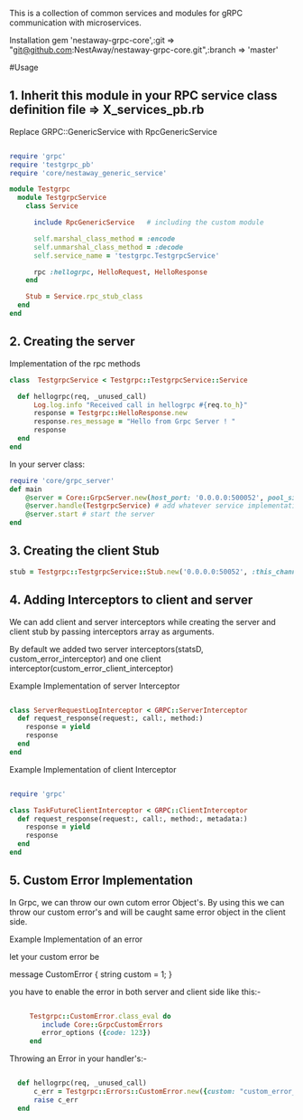This is a collection of common services and modules for gRPC communication with microservices.

Installation
gem 'nestaway-grpc-core',:git => "git@github.com:NestAway/nestaway-grpc-core.git",:branch => 'master'

#Usage
## 1. Inherit this module in your RPC service class definition file => X_services_pb.rb

Replace GRPC::GenericService with RpcGenericService


```ruby

require 'grpc'
require 'testgrpc_pb'
require 'core/nestaway_generic_service'

module Testgrpc
  module TestgrpcService
    class Service

      include RpcGenericService   # including the custom module

      self.marshal_class_method = :encode
      self.unmarshal_class_method = :decode
      self.service_name = 'testgrpc.TestgrpcService'

      rpc :hellogrpc, HelloRequest, HelloResponse
    end

    Stub = Service.rpc_stub_class
  end
end

```


## 2. Creating the server


Implementation of the rpc methods
```ruby
class  TestgrpcService < Testgrpc::TestgrpcService::Service

  def hellogrpc(req, _unused_call)
      Log.log.info "Received call in hellogrpc #{req.to_h}"
      response = Testgrpc::HelloResponse.new
      response.res_message = "Hello from Grpc Server ! "
      response
  end
end
```

In your server class:

```ruby
require 'core/grpc_server'
def main
    @server = Core::GrpcServer.new(host_port: '0.0.0.0:500052', pool_size: 10, max_waiting_requests: 10, interceptors: [])
    @server.handle(TestgrpcService) # add whatever service implementations you want to include in server
    @server.start # start the server
end

```

## 3. Creating the client Stub

```ruby
stub = Testgrpc::TestgrpcService::Stub.new('0.0.0.0:50052', :this_channel_is_insecure, interceptors:[])#
```


## 4. Adding Interceptors to client and server

We can add client and server interceptors while creating the server and client stub by passing interceptors array as arguments.

By default we added two server interceptors(statsD, custom_error_interceptor) and one client interceptor(custom_error_client_interceptor)

Example Implementation of server Interceptor

```ruby

class ServerRequestLogInterceptor < GRPC::ServerInterceptor
  def request_response(request:, call:, method:)
    response = yield
    response
  end
end

```


Example Implementation of client Interceptor

```ruby

require 'grpc'

class TaskFutureClientInterceptor < GRPC::ClientInterceptor
  def request_response(request:, call:, method:, metadata:)
    response = yield
    response
  end
end

```


## 5. Custom Error Implementation

In Grpc, we can throw our own cutom error Object's. By using this we can throw our custom error's and will be caught same error object in the client side.


Example Implementation of an error

let your custom error be 

message CustomError {
  string custom = 1;
}

you have to enable the error in both server and client side like this:- 

```ruby 

     Testgrpc::CustomError.class_eval do
        include Core::GrpcCustomErrors
        error_options ({code: 123})
     end

```

Throwing an Error in your handler's:-

```ruby

  def hellogrpc(req, _unused_call)
      c_err = Testgrpc::Errors::CustomError.new({custom: "custom_error_raised"})
      raise c_err
  end

```

